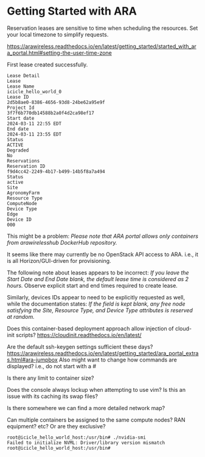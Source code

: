# Getting Started with ARA

Reservation leases are sensitive to time when scheduling the resources. Set your local timezone to simplify requests.

https://arawireless.readthedocs.io/en/latest/getting_started/started_with_ara_portal.html#setting-the-user-time-zone

First lease created successfully.

```
Lease Detail
Lease
Lease Name
icicle_hello_world_0
Lease ID
2d5b8ae0-8386-4656-93d8-24be62a95e9f
Project Id
3f7f6b770db14588b2a0f4d2ca98ef17
Start date
2024-03-11 22:55 EDT
End date
2024-03-11 23:55 EDT
Status
ACTIVE
Degraded
No
Reservations
Reservation ID
f9d4cc42-2249-4b17-b499-14b5f8a7a494
Status
active
Site
AgronomyFarm
Resource Type
ComputeNode
Device Type
Edge
Device ID
000
```

This might be a problem: *Please note that ARA portal allows only containers from arawirelesshub DockerHub repository.*

It seems like there may currently be no OpenStack API access to ARA. i.e., it is all Horizon/GUI-driven for provisioning. 

The following note about leases appears to be incorrect: *If you leave the Start Date and End Date blank, the default lease time is considered as 2 hours.* Observe explicit start and end times required to create lease.

Similarly, devices IDs appear to need to be explicitly requested as well, while the documentation states: *If the field is kept blank, any free node satisfying the Site, Resource Type, and Device Type attributes is reserved at random.*

Does this container-based deployment approach allow injection of cloud-init scripts? https://cloudinit.readthedocs.io/en/latest/

Are the default ssh-keygen settings sufficient these days? https://arawireless.readthedocs.io/en/latest/getting_started/ara_portal_extras.html#ara-jumpbox
Also might want to change how commands are displayed? i.e., do not start with a #

Is there any limit to container size?

Does the console always lockup when attempting to use vim? Is this an issue with its caching its swap files?

Is there somewhere we can find a more detailed network map?

Can multiple containers be assigned to the same compute nodes? RAN equipment? etc? Or are they exclusive? 

```
root@icicle_hello_world_host:/usr/bin# ./nvidia-smi 
Failed to initialize NVML: Driver/library version mismatch
root@icicle_hello_world_host:/usr/bin#
```
